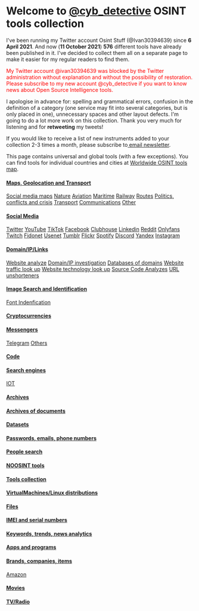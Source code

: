  <h1>Welcome to <a class="btn btn-primary" role="button" href="https://twitter.com/cyb_detective">@cyb_detective</a> OSINT tools collection</h1>
            <p>I've been running my Twitter account Osint Stuff (@Ivan30394639) since <b>6 April 2021</b>. And now (<b>11 October 2021</b>) <b>576</b> different tools have already been published in it. I've decided to collect them all on a separate page to make it easier for my regular readers to find them.</p>
            <p style="color:red">Мy Twitter account @ivan30394639 was blocked by the Twitter administration without explanation and without the possibility of restoration. Please subscribe to my new account @cyb_detective if you want to know news about Open Source Intelligence tools.</p>
            <p>I apologise in advance for: spelling and grammatical errors, confusion in the definition of a category (one service may fit into several categories, but is only placed in one), unnecessary spaces and other layout defects. I'm going to do a lot more work on this collection. Thank you very much for listening and for <b>retweeting</b> my tweets!
<p>If you would like to receive a list of new instruments added to your collection 2-3 times a month, please subscribe to<a href="https://www.getrevue.co/profile/cyb_detective?via=twitter-profile-webview"> email newsletter</a>.</p>
<p>This page contains universal and global tools (with a few exceptions). You can find tools for individual countries and cities at <a href="https://cipher387.github.io/osintmap/">Worldwide OSINT tools map</a>.</p>

<h4><a href="#mapsgeolocationtransport">Maps, Geolocation and Transport</a></h4> <a href="#socialmedia">Social media maps</a> <a href="#nature">Nature</a> <a href="#aviation">Aviation</a> <a href="#maritime">Maritime</a> <a href="#railway">Railway</a> <a href="#routes">Routes</a> <a href="#politicsconflictscrisis">Politics, conflicts and crisis</a> <a href="#publictransport">Transport</a> <a href="#communications">Communications</a> <a href="#other">Other</a>
                    <h4><a href="socialmedia2">Social Media</a></h4> <a href="#twitter">Twitter</a> <a href="#youtube">YouTube</a> <a href="#tiktok">TikTok</a> <a href="#facebook">Facebook</a> <a href="#clubhouse">Clubhouse</a> <a href="#linkedin">Linkedin</a> <a href="#reddit">Reddit</a> <a href="#onlyfans">Onlyfans</a> <a href="#twitch">Twitch</a> <a href="#fidonet">Fidonet</a> <a href="#usenet">Usenet</a> <a href="#tumblr">Tumblr</a> <a href="#flickr">Flickr</a> <a href="#spotify">Spotify</a> <a href="#discord">Discord</a> <a href="#Yandex">Yandex</a> <a href="#instagram">Instagram</a>
                    <h4><a href="#domainiplinks">Domain/IP/Links</a></h4> <a href="#websiteanalyze">Website analyze</a> <a href="#domainipinvestigation">Domain/IP investigation</a> <a href="#databasesofdomains">Databases of domains</a> <a href="#websitetetrafficlookup">Website traffic look up</a> <a href="#websitetechnologylookup">Website technology look up</a> <a href="#sourcecodeanalyzes">Source Code Analyzes</a> <a href="#urlinshorteners">URL unshorteners</a>
                    <h4><a href="#imagesearchandindefication">Image Search and Identification</a></h4> 
                     <a href="#fontindefication">Font Indenfication</a> 
                    <h4><a href="#cryptocurrencies">Cryptocurrencies</a></h4>
                    <h4><a href="#messengers">Messengers</a></h4> <a href="#telegram">Telegram</a> <a href="#othersmessengers">Others</a>
                    <h4><a href="#code">Code</a></h4>
                    <h4><a href="#searchengines">Search engines</a></h4> <a href="#iot">IOT</a>
                    <h4><a href="#archives">Archives</a></h4>
                    <h4><a href="#archivesofdocuments">Archives of documents</a></h4> 
                    <h4><a href="#datasets">Datasets</a></h4>
                    <h4><a href="#passwordsemailsphonenumbers">Passwords, emails, phone numbers</a></h4>
                    <h4><a href="#peoplesearch">People search</a></h4>
                    <h4><a href="#noosinttools">NOOSINT tools</a></h4>
                    <h4><a href="#toolscollection">Tools collection</a></h4>
                    <h4><a href="#virtualmachines">VirtualMachines/Linux distributions</a></h4>
                    <h4><a href="#files">Files</a></h4>
                    <h4><a href="#imeiserial">IMEI and serial numbers</a></h4> 
                    <h4><a href="#keywordstrends">Keywords, trends, news analytics</a></h4>
                    <h4><a href="#appsprograms">Apps and programs</a></h4>
                    <h4><a href="#brandscompanies">Brands, companies, items</a></h4> <a href="#amazon">Amazon</a>
                    <h4><a href="#movies">Movies</a></h4>
                    <h4><a href="#tvradio">TV/Radio</a></h4> 
